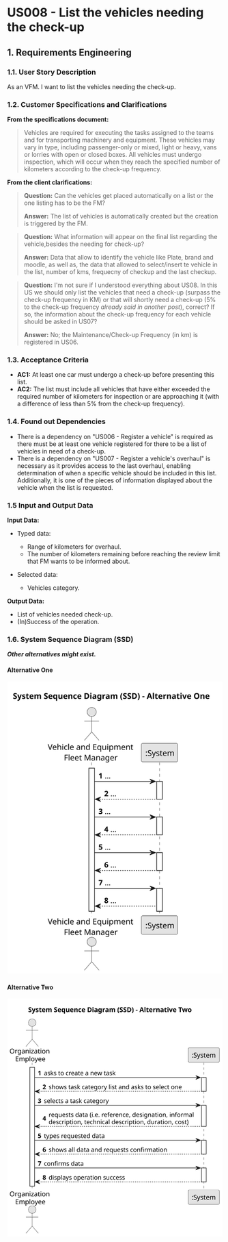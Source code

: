 # US008 - List the vehicles needing the check-up


## 1. Requirements Engineering

### 1.1. User Story Description

As an VFM. I want to list the vehicles needing the check-up.

### 1.2. Customer Specifications and Clarifications 

**From the specifications document:**

>Vehicles are required for executing the tasks assigned to the teams and for transporting machinery and equipment. These vehicles may vary in type, including passenger-only or mixed, light or heavy, vans or lorries with open or closed boxes. All vehicles must undergo inspection, which will occur when they reach the specified number of kilometers according to the check-up frequency.

**From the client clarifications:**

> **Question:** Can the vehicles get placed automatically on a list or the one listing has to be the FM?
>
> **Answer:** The list of vehicles is automatically created but the creation is triggered by the FM.

> **Question:** What information will appear on the final list regarding the vehicle,besides the needing for check-up?
>
> **Answer:** Data that allow to identify the vehicle like Plate, brand and moodle, as well as, the data that allowed to select/insert te vehicle in the list, number of kms, frequecny of checkup and the last checkup.

> **Question:** I'm not sure if I understood everything about US08. In this US we should only list the vehicles that need a check-up (surpass the check-up frequency in KM) or that will shortly need a check-up (5% to the check-up frequency *already said in another post*), correct? If so, the information about the check-up frequency for each vehicle should be asked in US07?
>
> **Answer:** No; the Maintenance/Check-up Frequency (in km) is registered in US06.

### 1.3. Acceptance Criteria

* **AC1:** At least one car must undergo a check-up before presenting this list.
* **AC2:** The list must include all vehicles that have either exceeded the required number of kilometers for inspection or are approaching it (with a difference of less than 5% from the check-up frequency).

### 1.4. Found out Dependencies

* There is a dependency on "US006 - Register a vehicle"  is required as there must be at least one vehicle registered for there to be a list of vehicles in need of a check-up.
* There is a dependency on "US007 - Register a vehicle's overhaul" is necessary as it provides access to the last overhaul, enabling determination of when a specific vehicle should be included in this list. Additionally, it is one of the pieces of information displayed about the vehicle when the list is requested.

### 1.5 Input and Output Data

**Input Data:**

* Typed data:
    * Range of kilometers for overhaul.
    * The number of kilometers remaining before reaching the review limit that FM wants to be informed about.
	
* Selected data:
    * Vehicles category.

**Output Data:**

* List of vehicles needed check-up.
* (In)Success of the operation.

### 1.6. System Sequence Diagram (SSD)

**_Other alternatives might exist._**

#### Alternative One

![System Sequence Diagram - Alternative One](svg/us008-system-sequence-diagram-alternative-one.svg)

#### Alternative Two

![System Sequence Diagram - Alternative Two](svg/us008-system-sequence-diagram-alternative-two.svg)

